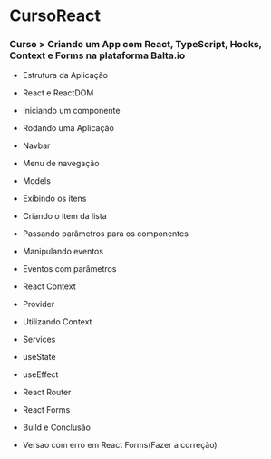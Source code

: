 # CursoReact
### Curso > Criando um App com React, TypeScript, Hooks, Context e Forms na plataforma Balta.io
- Estrutura da Aplicação
- React e ReactDOM
- Iniciando um componente
- Rodando uma Aplicação
- Navbar
- Menu de navegação
- Models
- Exibindo os itens
- Criando o item da lista
- Passando parâmetros para os componentes
- Manipulando eventos
- Eventos com parâmetros
- React Context
- Provider 
- Utilizando Context
- Services
- useState
- useEffect
- React Router
- React Forms
- Build e Conclusão

- Versao com erro em React Forms(Fazer a correção)


